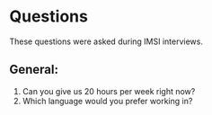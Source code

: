 # Questions
These questions were asked during IMSI interviews.

##	General:
1.	Can you give us 20 hours per week right now?
2.	Which language would you prefer working in?
